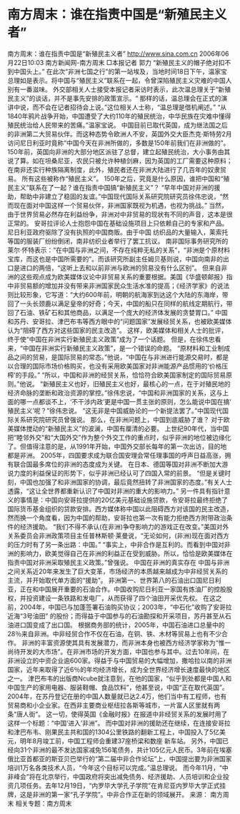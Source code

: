 # 南方周末：谁在指责中国是“新殖民主义者”

南方周末：谁在指责中国是“新殖民主义者”
http://www.sina.com.cn 2006年06月22日10:03 南方新闻网-南方周末
□本报记者 郭力
“新殖民主义的帽子绝对扣不到中国头上。”
在此次“非洲七国之行”的第一站埃及，当地时间18日下午，温家宝总理如是表示。将中国与“殖民主义”联系在一起，令曾深陷殖民主义灾难的中国人别有一番滋味。
外交部相关人士接受本报记者采访时表示，此次温总理关于“新殖民主义”的谈话，并不是事先安排的政策宣示。“ 那样的话，温总理会在正式的演讲中说，而不会在记者招待会上说。”这位相关人士称，“温总理是借机阐述。”
“从1840年鸦片战争开始，中国遭受了大约110年的殖民统治，中华民族在灾难中懂得殖民统治给人民带来的苦痛。”温家宝说。
中国目前已取代英国，成为继法国之后的非洲第二大贸易伙伴。而这种态势令欧洲人不安，英国外交大臣杰克·斯特劳2月访问尼日利亚时竟称“中国今天在非洲所做的，多数是150年前我们在非洲做的”。
150年前，英国向非洲的大部分地区派驻了总督，建立起殖民统治，大小事务由其说了算。如在坦桑尼亚，农民只被允许种植剑麻，因为英国的工厂需要这种原料；在南非还实行种族隔离制度，此外，殖民者还在非洲大陆进行了几百年的奴隶贸易。
所有这些被称作“殖民主义”。
150年之后，究竟是什么原因，谁把中国和“殖民主义”联系在了一起？谁在指责中国搞“新殖民主义”？
“早年中国对非洲的援助，帮助中非建立了稳固的友谊。”中国现代国际关系研究院研究员徐伟忠说，“然而现在面对中国这样一个贸易伙伴，非洲国家既视为机遇，也视为挑战。”
当然，由于世界贸易必然存在利益纷争，非洲对中非贸易的现状有不同的声音，这本是很正常的。
安哥拉评论人士抱怨中国在基础设施项目上只依赖自己的专家和产品。尼日利亚政府驱除了没有执照的中国商贩。由于中国
纺织品的大量输入，莱索托等国的服装厂纷纷倒闭，南非纺织业者举行了罢工抗议。
南非国际事务研究所的莱尔·怀特表示：“在中国与非洲之间，不存在纯粹无私的关系”，“非洲是个原材料宝库，而这也是中国所需要的”。而该研究所副主任姆贝基则说，中国向南非的出口是进口的两倍，“这听上去和以前非洲与欧洲的贸易没有什么区别”。
但来自非洲的这些观点成为欧美媒体议论中非贸易关系的重要根据。美国《华盛顿邮报》指中非贸易额的增加并没有带来非洲国家民众生活水准的提高；《经济学家》的说法则比较形象，它写道：“大约600年前，明朝的航海家到达这个大陆的东海岸，带回了一头长颈鹿以满足皇帝的好奇；今天，中国的船只在同样的航线定期航行，带回了石油、铁矿石和其他商品，以满足一个庞大的经济体发展的贪婪胃口。”
中国和苏丹、安哥拉、津巴布韦等西方眼中的“问题国家”发展经贸关系，也被欧美媒体认为“阻碍了西方对这些国家的民主改造”。
这样，欧美媒体和相关人士的批评，终于使“中国在非洲实行新殖民主义政策”成为了一个话题。
但是，在徐伟忠看来，“中国在非洲实行新殖民主义政策”，是一个错误的命题。
“原材料和工业制成品之间的贸易，是国际贸易的常态。”他说，“中国在与非洲进行能源交易时，都是以合理的国际市场价格购买，也没有采用欧美国家对非洲能源产品惯用的‘价格压榨’的手段。”
“所以，中国和非洲的经贸关系，恰恰符合欧美国家制定的国际贸易原则。”他说。
“新殖民主义也好，旧殖民主义也好，最核心的一点，在于对殖民地的经济命脉的垄断和政治资源的掌控。”徐伟忠说，“中国和非洲国家的关系，这与上面的哪一点都谈不上，‘不干涉内政’更是中国一贯主张的原则，怎么能说中国在搞‘ 殖民主义’呢？”徐伟忠说。
“这无非是中国威胁论的一个新提法罢了。”中国现代国际关系研究院研究员曾强说。
那么，在非洲问题上，中国到底威胁了谁？
对于欧美媒体搅动的“新殖民主义”的波澜，中国有厘清的必要。
上世纪90年代，当中国把“睦邻外交”和“大国外交”作为整个外交工作的重点时，似乎非洲的地位被边缘化了。但值得注意的是，从1991年开始，中国外交部长每年的第一次出访，目的地都是非洲。
2005年，四国要求成为联合国安理会常任理事国的呼声日益高涨，拥有联合国最多席位的非洲的态度成为关键。
在日本、德国等国对非洲不断加大游说力度的利益保证的形势下，似乎非洲已经认可了四国入常的前景。
“但是关键时刻，中国也加强了和非洲国家的协调，最后竟然扭转了非洲国家的态度。”有关人士透露，“这让全世界都重新认识了中国对非洲的重大的影响力。”
另一件具有指针意义的事情是：中国向安哥拉提供的20亿美元基础设施贷款，令安哥拉最终拒绝了国际货币基金组织的贷款安排。西方媒体称中国以此阻碍西方对该国的民主改造，然而换一个角度看，因为中国的帮助，安哥拉也第一次有能力拒绝西方附带政治条件的经济援助。
“我们不得不承认(在非洲)争夺影响力的游戏正在改变。”美国对外关系委员会非洲政策项目主任普林斯顿·莱曼说，“无论如何，(非洲)现在面对西方的压力时有了另一条出路：中国。”
“事实上，中非合作是互利的。而看到中国对非洲的影响力，欧美觉得自己在非洲的利益正在受到威胁。所以，恰恰是欧美媒体在指责中国对非洲采取殖民主义政策。”曾强说。
    中国在非洲的真实存在
    中国与非洲之间关系近20年来发生了巨大变革，市场经济的本质越来越成为中非经贸关系的主流，并开始取代单方面的“援助”。
非洲第一、世界第八的石油出口国尼日利亚，正在和中国展开重要的石油合作。中国收购尼日利亚一家国有炼油厂的控股股权，并投资建设一条铁路和发电厂，从而获得了四个油田开采优先权。
在这之前，2004年，中国已与加蓬签署石油购买协议；2003年，“中石化”收购了安哥拉近海“3号油田” 的股份；而得益于中国参与的石油勘探和开采项目，苏丹甚至从石油进口国变成了出口国。
根据商务部的统计，2005年，中国石油进口总量中的28％来自非洲。中非经贸合作不仅在石油，在铜、铁、木材等贸易上也有不少合作。
非洲的丰富资源使其具有发展潜力，而非洲本身也被西方经济学家称为“惟一尚待开发的大市场”。在非洲市场的开发方面，中国也参与其中。过去10年间，在非洲设立的中资企业逾600家。得益于与中国贸易的大幅增加，撒哈拉以南的非洲国家，近年来取得了近6％的年均经济增长，成为全世界经济增长速度最快的地区之一。
津巴布韦的出版商Ncube就注意到，在他的国家，“似乎到处都是中国人和中国生产的家用电器、服装鞋帽、食品饮料”，他甚至说，中国“正在取代英国”。
2004年，在苏丹登记在册的中国人数量就已达2.4万，他们当中有工程师，也有贸易商和小企业家。在西非主要商业枢纽拉各斯等城市，一片富人区里就有两条“唐人街”。
这一切，使得英国《金融时报》在报道中非经贸关系的发展时用了这样一个标题：“中国‘进入’非洲”。
而中国对非洲的援助还在继续，在连接安哥拉和津巴布韦、刚果民主共和国的1304公里铁路的翻新工程上，中国投入了5亿美元，明年8月竣工前，中国工程师会重建37座桥梁和数座
新车站。
另外，中国已经向31个非洲的最不发达国家减免156笔债务，共计105亿元人民币。3年前在埃塞俄比亚首都亚的斯亚贝巴举行的“第二届中非合作论坛”上，中国提出要为非洲国家培训1万名各类技术人员，“今年这个目标可以完成。”温总理说。
而今年11月，“中非峰会”将在北京举行，中国政府将突出减免债务、经济援助、人员培训和企业投资几项任务。去年12月19日，“内罗毕大学孔子学院”在肯尼亚内罗毕大学正式挂牌，这是非洲的第一家“孔子学院”。中非合作正在新的领域展开。 来源：
南方周末
相关专题：南方周末 

